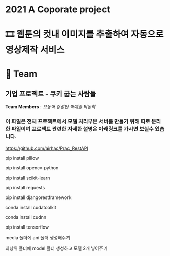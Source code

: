 # 2021 A Coporate project

# 🎞️ 웹툰의 컷내 이미지를 추출하여 자동으로 영상제작 서비스


# 🍪 Team

## 기업 프로젝트 - 쿠키 굽는 사람들
**Team Members** :
 *오동혁*
 *강성민*
 *박예슬*
 *박동혁*

### 이 파일은 전체 프로젝트에서 모델 처리부분 서버를 만들기 위해 따로 분리한 파일이며 프로젝트 관련한 자세한 설명은 아래링크를 가시면 보실수 있습니다.
https://github.com/airhac/Prac_RestAPI

pip install pillow

pip install opencv-python

pip install scikit-learn

pip install requests

pip install djangorestframework

conda install cudatoolkit

conda install cudnn

pip install tensorflow

media 폴더에 ani 폴더 생성해주기

최상위 폴더에 model 폴더 생성하고 모델 2개 넣어주기
